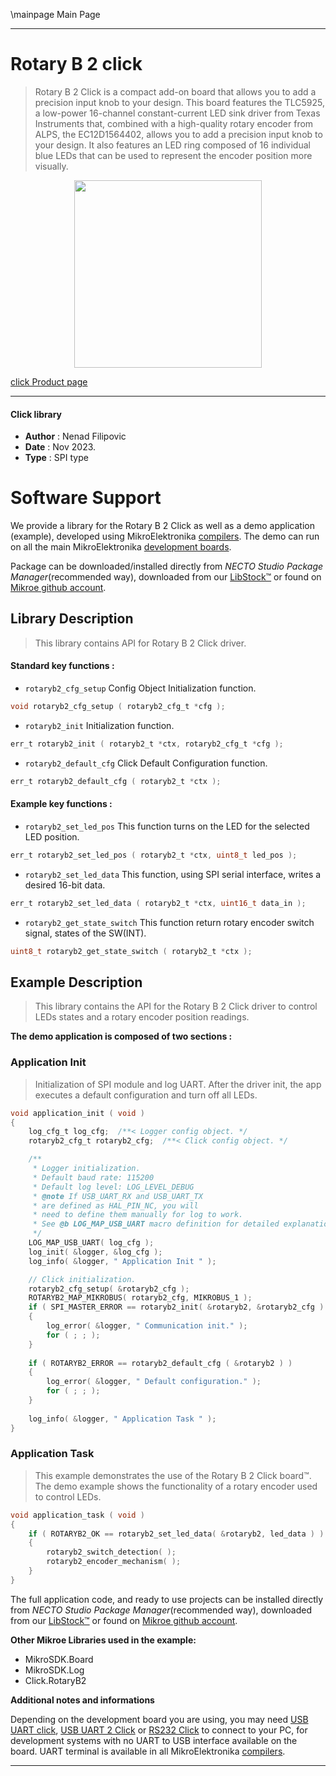 \mainpage Main Page

---
# Rotary B 2 click

> Rotary B 2 Click is a compact add-on board that allows you to add a precision input knob to your design. This board features the TLC5925, a low-power 16-channel constant-current LED sink driver from Texas Instruments that, combined with a high-quality rotary encoder from ALPS, the EC12D1564402, allows you to add a precision input knob to your design. It also features an LED ring composed of 16 individual blue LEDs that can be used to represent the encoder position more visually.

<p align="center">
  <img src="https://download.mikroe.com/images/click_for_ide/rotaryb2_click.png" height=300px>
</p>

[click Product page](https://www.mikroe.com/rotary-b-2-click)

---


#### Click library

- **Author**        : Nenad Filipovic
- **Date**          : Nov 2023.
- **Type**          : SPI type


# Software Support

We provide a library for the Rotary B 2 Click
as well as a demo application (example), developed using MikroElektronika
[compilers](https://www.mikroe.com/necto-studio).
The demo can run on all the main MikroElektronika [development boards](https://www.mikroe.com/development-boards).

Package can be downloaded/installed directly from *NECTO Studio Package Manager*(recommended way), downloaded from our [LibStock&trade;](https://libstock.mikroe.com) or found on [Mikroe github account](https://github.com/MikroElektronika/mikrosdk_click_v2/tree/master/clicks).

## Library Description

> This library contains API for Rotary B 2 Click driver.

#### Standard key functions :

- `rotaryb2_cfg_setup` Config Object Initialization function.
```c
void rotaryb2_cfg_setup ( rotaryb2_cfg_t *cfg );
```

- `rotaryb2_init` Initialization function.
```c
err_t rotaryb2_init ( rotaryb2_t *ctx, rotaryb2_cfg_t *cfg );
```

- `rotaryb2_default_cfg` Click Default Configuration function.
```c
err_t rotaryb2_default_cfg ( rotaryb2_t *ctx );
```

#### Example key functions :

- `rotaryb2_set_led_pos` This function turns on the LED for the selected LED position.
```c
err_t rotaryb2_set_led_pos ( rotaryb2_t *ctx, uint8_t led_pos );
```

- `rotaryb2_set_led_data` This function, using SPI serial interface, writes a desired 16-bit data.
```c
err_t rotaryb2_set_led_data ( rotaryb2_t *ctx, uint16_t data_in );
```

- `rotaryb2_get_state_switch` This function return rotary encoder switch signal, states of the SW(INT).
```c
uint8_t rotaryb2_get_state_switch ( rotaryb2_t *ctx );
```

## Example Description

> This library contains the API for the Rotary B 2 Click driver 
> to control LEDs states and a rotary encoder position readings.

**The demo application is composed of two sections :**

### Application Init

> Initialization of SPI module and log UART.
> After the driver init, the app executes a default configuration and turn off all LEDs.

```c
void application_init ( void )
{
    log_cfg_t log_cfg;  /**< Logger config object. */
    rotaryb2_cfg_t rotaryb2_cfg;  /**< Click config object. */

    /** 
     * Logger initialization.
     * Default baud rate: 115200
     * Default log level: LOG_LEVEL_DEBUG
     * @note If USB_UART_RX and USB_UART_TX 
     * are defined as HAL_PIN_NC, you will 
     * need to define them manually for log to work. 
     * See @b LOG_MAP_USB_UART macro definition for detailed explanation.
     */
    LOG_MAP_USB_UART( log_cfg );
    log_init( &logger, &log_cfg );
    log_info( &logger, " Application Init " );

    // Click initialization.
    rotaryb2_cfg_setup( &rotaryb2_cfg );
    ROTARYB2_MAP_MIKROBUS( rotaryb2_cfg, MIKROBUS_1 );
    if ( SPI_MASTER_ERROR == rotaryb2_init( &rotaryb2, &rotaryb2_cfg ) )
    {
        log_error( &logger, " Communication init." );
        for ( ; ; );
    }
    
    if ( ROTARYB2_ERROR == rotaryb2_default_cfg ( &rotaryb2 ) )
    {
        log_error( &logger, " Default configuration." );
        for ( ; ; );
    }
    
    log_info( &logger, " Application Task " );
}
```

### Application Task

> This example demonstrates the use of the Rotary B 2 Click board™.
> The demo example shows the functionality of a rotary encoder used to control LEDs.

```c
void application_task ( void )
{
    if ( ROTARYB2_OK == rotaryb2_set_led_data( &rotaryb2, led_data ) )
    {
        rotaryb2_switch_detection( );
        rotaryb2_encoder_mechanism( );
    }
}
```

The full application code, and ready to use projects can be installed directly from *NECTO Studio Package Manager*(recommended way), downloaded from our [LibStock&trade;](https://libstock.mikroe.com) or found on [Mikroe github account](https://github.com/MikroElektronika/mikrosdk_click_v2/tree/master/clicks).

**Other Mikroe Libraries used in the example:**

- MikroSDK.Board
- MikroSDK.Log
- Click.RotaryB2

**Additional notes and informations**

Depending on the development board you are using, you may need
[USB UART click](https://www.mikroe.com/usb-uart-click),
[USB UART 2 Click](https://www.mikroe.com/usb-uart-2-click) or
[RS232 Click](https://www.mikroe.com/rs232-click) to connect to your PC, for
development systems with no UART to USB interface available on the board. UART
terminal is available in all MikroElektronika
[compilers](https://shop.mikroe.com/compilers).

---
